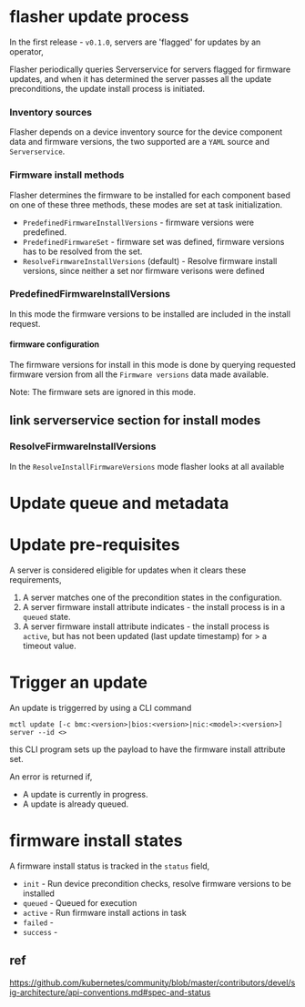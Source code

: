 # flasher update process

In the first release - `v0.1.0`, servers are 'flagged' for updates by an operator,

Flasher periodically queries Serverservice for servers flagged for firmware updates,
and when it has determined the server passes all the update preconditions, the
update install process is initiated.

### Inventory sources

Flasher depends on a device inventory source for the device component data and firmware versions,
the two supported are a `YAML` source and `Serverservice`.


### Firmware install  methods

Flasher determines the firmware to be installed for each component based on one of these three methods, these modes are set at task initialization.

- `PredefinedFirmwareInstallVersions` - firmware versions were predefined.
- `PredefinedFirmwareSet` - firmware set was defined, firmware versions has to be resolved from the set.
- `ResolveFirmwareInstallVersions` (default) - Resolve firmware install versions, since neither a set nor firmware verisons were defined

### PredefinedFirmwareInstallVersions 

In this mode the firmware versions to be installed are included in the install request.

#### firmware configuration

The firmware versions for install in this mode is done by querying requested firmware version from all 
the `Firmware versions` data made available.

Note: The firmware sets are ignored in this mode.

## link serverservice section for install modes
[](serverservice.md)

### ResolveFirmwareInstallVersions

In the `ResolveInstallFirmwareVersions` mode flasher looks at all available 



# Update queue and metadata

# Update pre-requisites

A server is considered eligible for updates when it clears these requirements,

1. A server matches one of the precondition states in the configuration.
2. A server firmware install attribute indicates - the install process is in a `queued` state.
3. A server firmware install attribute indicates - the install process is
   `active`, but has not been updated (last update timestamp) for > a timeout value.


# Trigger an update

An update is triggerred by using a CLI command

`mctl update [-c bmc:<version>|bios:<version>|nic:<model>:<version>] server --id <>`

this CLI program sets up the payload to have the firmware install attribute
set.

An error is returned if,
 - A update is currently in progress.
 - A update is already queued.



# firmware install states

A firmware install status is tracked in the `status` field, 

 - `init`   - Run device precondition checks, resolve firmware versions to be installed
 - `queued` - Queued for execution
 - `active` - Run firmware install actions in task
 - `failed` -
 - `success` -

## ref
https://github.com/kubernetes/community/blob/master/contributors/devel/sig-architecture/api-conventions.md#spec-and-status
